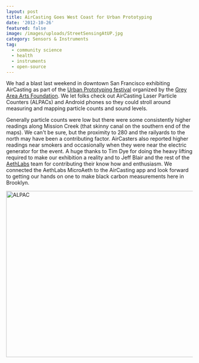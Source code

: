```yaml
---
layout: post
title: AirCasting Goes West Coast for Urban Prototyping
date: '2012-10-26'
featured: false
image: /images/uploads/StreetSensingAtUP.jpg
category: Sensors & Instruments
tag:
  - community science
  - health
  - instruments
  - open-source
---
```

<p>We had a blast last weekend in downtown San Francisco exhibiting AirCasting as part of the <a href="http://sf.urbanprototyping.org/" target="_blank">Urban Prototyping festival</a> organized by the <a href="http://www.gaffta.org/" target="_blank">Grey Area Arts Foundation</a>. We let folks check out AirCasting Laser Particle Counters (ALPACs) and Android phones so they could stroll around measuring and mapping particle counts and sound levels.</p>
<p>Generally particle counts were low but there were some consistently higher readings along Mission Creek (that skinny canal on the southern end of the maps). We can't be sure, but the proximity to 280 and the railyards to the north may have been a contributing factor. AirCasters also reported higher readings near smokers and occasionally when they were near the electric generator for the event. A huge thanks to Tim Dye for doing the heavy lifting required to make our exhibition a reality and to Jeff Blair and the rest of the <a href="http://www.aethlabs.com/" target="_blank">AethLabs</a> team for contributing their know how and enthusiasm. We connected the AethLabs MicroAeth to the AirCasting app and look forward to getting our hands on one to make black carbon measurements here in Brooklyn.</p>
<p><img title="ALPAC" src="{{ site.baseurl }}/assets/ALPAC.jpg" alt="ALPAC" width="600" height="450" /></p>
